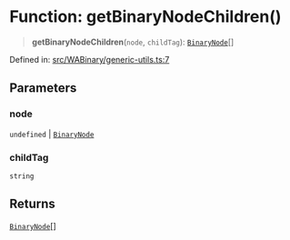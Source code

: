# Function: getBinaryNodeChildren()

> **getBinaryNodeChildren**(`node`, `childTag`): [`BinaryNode`](../type-aliases/BinaryNode.md)[]

Defined in: [src/WABinary/generic-utils.ts:7](https://github.com/Fokusdotid/Baileys/blob/4cdf75fe48f9b13e8084d341633612ce49e934bd/src/WABinary/generic-utils.ts#L7)

## Parameters

### node

`undefined` | [`BinaryNode`](../type-aliases/BinaryNode.md)

### childTag

`string`

## Returns

[`BinaryNode`](../type-aliases/BinaryNode.md)[]
